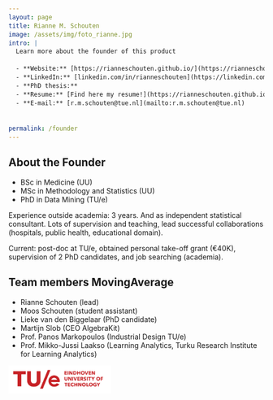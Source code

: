 ```yaml
---
layout: page
title: Rianne M. Schouten
image: /assets/img/foto_rianne.jpg
intro: |
  Learn more about the founder of this product

  - **Website:** [https://rianneschouten.github.io/](https://rianneschouten.github.io/)
  - **LinkedIn:** [linkedin.com/in/rianneschouten](https://linkedin.com/in/rianneschouten)
  - **PhD thesis:** 
  - **Resume:** [Find here my resume!](https://rianneschouten.github.io/pdfs/ResumeRianneSchouten.pdf)
  - **E-mail:** [r.m.schouten@tue.nl](mailto:r.m.schouten@tue.nl)


permalink: /founder
---
```


## About the Founder

- BSc in Medicine (UU)
- MSc in Methodology and Statistics (UU)
- PhD in Data Mining (TU/e)

Experience outside academia: 3 years. And as independent statistical consultant. Lots of supervision and teaching, lead successful collaborations (hospitals, public health, educational domain).

Current: post-doc at TU/e, obtained personal take-off grant (€40K), supervision of 2 PhD candidates, and job searching (academia).

## Team members MovingAverage

- Rianne Schouten (lead) 
- Moos Schouten (student assistant) 
- Lieke van den Biggelaar (PhD candidate) 
- Martijn Slob (CEO AlgebraKit) 
- Prof. Panos Markopoulos (Industrial Design TU/e) 
- Prof. Mikko-Jussi Laakso (Learning Analytics, Turku Research Institute for Learning Analytics) 

<img src="/assets/img/logo_eindhoven.svg" alt="Logo Eindhoven University" style="max-width: 40%;"/>

